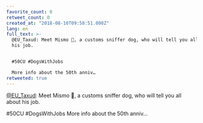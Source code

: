 ```yaml
---
favorite_count: 0
retweet_count: 0
created_at: "2018-08-10T09:58:51.000Z"
lang: en
full_text: >-
  @EU_Taxud: Meet Mismo 🐶, a customs sniffer dog, who will tell you all about
  his job.


  #50CU #DogsWithJobs

  More info about the 50th anniv…
retweeted: true
---
```


[@EU_Taxud](https://twitter.com/EU_Taxud): Meet Mismo 🐶, a customs sniffer dog,
who will tell you all about his job.

#50CU #DogsWithJobs More info about the 50th anniv…
